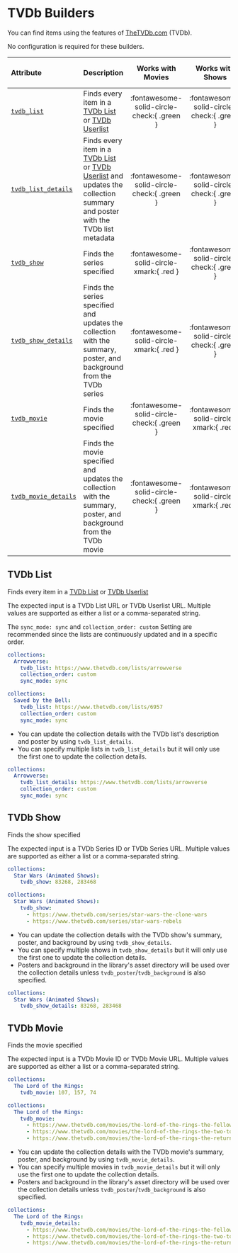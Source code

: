 # TVDb Builders

You can find items using the features of [TheTVDb.com](https://www.thetvdb.com/) (TVDb).

No configuration is required for these builders.

| Attribute                           | Description                                                                                                                                                                                         |             Works with Movies              |              Works with Shows              |    Works with Playlists and Custom Sort    |
|:------------------------------------|:----------------------------------------------------------------------------------------------------------------------------------------------------------------------------------------------------|:------------------------------------------:|:------------------------------------------:|:------------------------------------------:|
| [`tvdb_list`](#tvdb-list)           | Finds every item in a [TVDb List](https://www.thetvdb.com/lists) or [TVDb Userlist](https://www.thetvdb.com/lists/custom)                                                                           | :fontawesome-solid-circle-check:{ .green } | :fontawesome-solid-circle-check:{ .green } | :fontawesome-solid-circle-check:{ .green } |
| [`tvdb_list_details`](#tvdb-list)   | Finds every item in a [TVDb List](https://www.thetvdb.com/lists) or [TVDb Userlist](https://www.thetvdb.com/lists/custom) and updates the collection summary and poster with the TVDb list metadata | :fontawesome-solid-circle-check:{ .green } | :fontawesome-solid-circle-check:{ .green } | :fontawesome-solid-circle-check:{ .green } |
| [`tvdb_show`](#tvdb-show)           | Finds the series specified                                                                                                                                                                          |  :fontawesome-solid-circle-xmark:{ .red }  | :fontawesome-solid-circle-check:{ .green } |  :fontawesome-solid-circle-xmark:{ .red }  | 
| [`tvdb_show_details`](#tvdb-show)   | Finds the series specified and updates the collection with the summary, poster, and background from the TVDb series                                                                                 |  :fontawesome-solid-circle-xmark:{ .red }  | :fontawesome-solid-circle-check:{ .green } |  :fontawesome-solid-circle-xmark:{ .red }  |
| [`tvdb_movie`](#tvdb-movie)         | Finds the movie specified                                                                                                                                                                           | :fontawesome-solid-circle-check:{ .green } |  :fontawesome-solid-circle-xmark:{ .red }  |  :fontawesome-solid-circle-xmark:{ .red }  |
| [`tvdb_movie_details`](#tvdb-movie) | Finds the movie specified and updates the collection with the summary, poster, and background from the TVDb movie                                                                                   | :fontawesome-solid-circle-check:{ .green } |  :fontawesome-solid-circle-xmark:{ .red }  |  :fontawesome-solid-circle-xmark:{ .red }  |

## TVDb List

Finds every item in a [TVDb List](https://www.thetvdb.com/lists) or [TVDb Userlist](https://www.thetvdb.com/lists/custom)

The expected input is a TVDb List URL or TVDb Userlist URL. Multiple values are supported as either a list or a 
comma-separated string.

The `sync_mode: sync` and `collection_order: custom` Setting are recommended since the lists are continuously updated 
and in a specific order.

```yaml
collections:
  Arrowverse:
    tvdb_list: https://www.thetvdb.com/lists/arrowverse
    collection_order: custom
    sync_mode: sync
```
```yaml
collections:
  Saved by the Bell:
    tvdb_list: https://www.thetvdb.com/lists/6957
    collection_order: custom
    sync_mode: sync
```

* You can update the collection details with the TVDb list's description and poster by using `tvdb_list_details`.
* You can specify multiple lists in `tvdb_list_details` but it will only use the first one to update the collection 
details.

```yaml
collections:
  Arrowverse:
    tvdb_list_details: https://www.thetvdb.com/lists/arrowverse
    collection_order: custom
    sync_mode: sync
```

## TVDb Show

Finds the show specified

The expected input is a TVDb Series ID or TVDb Series URL. Multiple values are supported as either a list or a 
comma-separated string.

```yaml
collections:
  Star Wars (Animated Shows):
    tvdb_show: 83268, 283468
```
```yaml
collections:
  Star Wars (Animated Shows):
    tvdb_show:
      - https://www.thetvdb.com/series/star-wars-the-clone-wars
      - https://www.thetvdb.com/series/star-wars-rebels
```

* You can update the collection details with the TVDb show's summary, poster, and background by using 
`tvdb_show_details`.
* You can specify multiple shows in `tvdb_show_details` but it will only use the first one to update the collection 
details.
* Posters and background in the library's asset directory will be used over the collection details unless 
`tvdb_poster`/`tvdb_background` is also specified.

```yaml
collections:
  Star Wars (Animated Shows):
    tvdb_show_details: 83268, 283468
```

## TVDb Movie

Finds the movie specified

The expected input is a TVDb Movie ID or TVDb Movie URL. Multiple values are supported as either a list or a 
comma-separated string.

```yaml
collections:
  The Lord of the Rings:
    tvdb_movie: 107, 157, 74
```
```yaml
collections:
  The Lord of the Rings:
    tvdb_movie:
      - https://www.thetvdb.com/movies/the-lord-of-the-rings-the-fellowship-of-the-ring
      - https://www.thetvdb.com/movies/the-lord-of-the-rings-the-two-towers
      - https://www.thetvdb.com/movies/the-lord-of-the-rings-the-return-of-the-king
```

* You can update the collection details with the TVDb movie's summary, poster, and background by using 
`tvdb_movie_details`.
* You can specify multiple movies in `tvdb_movie_details` but it will only use the first one to update the collection 
details.
* Posters and background in the library's asset directory will be used over the collection details unless 
`tvdb_poster`/`tvdb_background` is also specified.

```yaml
collections:
  The Lord of the Rings:
    tvdb_movie_details:
      - https://www.thetvdb.com/movies/the-lord-of-the-rings-the-fellowship-of-the-ring
      - https://www.thetvdb.com/movies/the-lord-of-the-rings-the-two-towers
      - https://www.thetvdb.com/movies/the-lord-of-the-rings-the-return-of-the-king
```